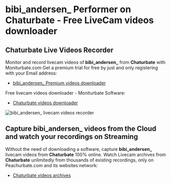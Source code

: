 # bibi_andersen_ Performer on Chaturbate - Free LiveCam videos downloader

## Chaturbate Live Videos Recorder

Monitor and record livecam videos of **bibi_andersen_** from **Chaturbate** with Moniturbate.com
Get a premium trial for free by just and only registering with your Email address:
* [bibi_andersen_ Premium videos downloader](https://moniturbate.com/request-demo-licence-key.html)

Free livecam videos downloader - Moniturbate Software:
* [Chaturbate videos downloader](https://moniturbate.com/moniturbate-download-software.html)

![bibi_andersen_ livecam videos recorder](https://peachurnet.com/templates/moniturbate-software.png)


## Capture bibi_andersen_ videos from the Cloud and watch your recordings on Streaming

Without the need of downloading a software, capture **bibi_andersen_** livecam videos from **Chaturbate** 100% online.
Watch Livecam archives from **Chaturbate** unlimitedly from thousands of existing recordings, only on Peachurbate.com and its websites network:
* [Chaturbate videos archives](https://peachurnet.com/)